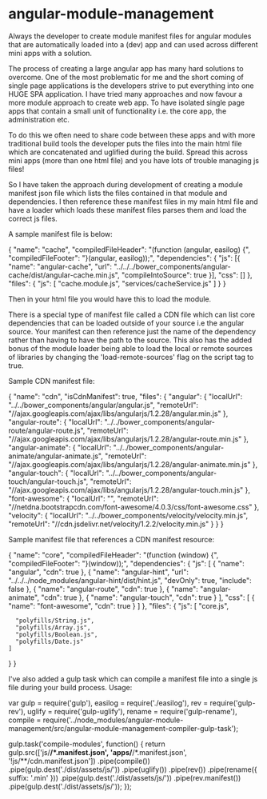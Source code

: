 # angular-module-management
Always the developer to create module manifest files for angular modules that are automatically loaded into a (dev)
app and can used across different mini apps with a solution.

The process of creating a large angular app has many hard solutions to overcome.  One of the most problematic for me and the
short coming of single page applications is the developers strive to put everything into one HUGE SPA application.  I have
tried many approaches and now favour a more module approach to create web app.  To have isolated single page apps that
contain a small unit of functionality i.e. the core app, the administration etc.

To do this we often need to share code between these apps and with more traditional build tools the developer puts the
files into the main html file which are concatenated and uglified during the build.  Spread this across mini apps (more than
one html file) and you have lots of trouble managing js files!

So I have taken the approach during development of creating a module manifest json file which lists the files contained
in that module and dependencies.  I then reference these manifest files in my main html file and have a loader which loads
these manifest files parses them and load the correct js files.

A sample manifest file is below:

{
  "name": "cache",
  "compiledFileHeader": "(function (angular, easilog) {",
  "compiledFileFooter": "}(angular, easilog));",
  "dependencies": {
    "js": [{
      "name": "angular-cache",
      "url": "../../../bower_components/angular-cache/dist/angular-cache.min.js",
      "compileIntoSource": true
    }],
    "css": []
  },
  "files": {
    "js": [
      "cache.module.js",
      "services/cacheService.js"
    ]
  }
}

Then in your html file you would have this to load the module.

<script type="json/angular-module" location="../../js/modules/cdn.manifest.json"></script>
<script type="json/angular-module" location="../../js/modules/cache/cache.manifest.json"></script>
<script type="json/angular-module" location="../../js/modules/i18n/i18n.manifest.json"></script>
<script type="json/angular-module" location="../../js/modules/core/core.manifest.json"></script>
<script type="json/angular-module" location="../../js/modules/security/security.manifest.json"></script>
<script type="json/angular-module" location="../../apps/login/apps.login.manifest.json"></script>

<!-- This script loads the manifest and then loads the js files needed -->
<script src="../../js/module-loader/module-loader.js" load-remote-sources="false"></script>

There is a special type of manifest file called a CDN file which can list core dependencies that can be loaded outside
of your source i.e the angular source.  Your manifest can then reference just the name of the dependency rather than
having to have the path to the source.  This also has the added bonus of the module loader being able to load the local
or remote sources of libraries by changing the 'load-remote-sources' flag on the script tag to true.

Sample CDN manifest file:

{
  "name": "cdn",
  "isCdnManifest": true,
  "files": {
    "angular": {
      "localUrl": "../../bower_components/angular/angular.js",
      "remoteUrl": "//ajax.googleapis.com/ajax/libs/angularjs/1.2.28/angular.min.js"
    },
    "angular-route":  {
      "localUrl": "../../bower_components/angular-route/angular-route.js",
      "remoteUrl": "//ajax.googleapis.com/ajax/libs/angularjs/1.2.28/angular-route.min.js"
    },
    "angular-animate":  {
      "localUrl": "../../bower_components/angular-animate/angular-animate.js",
      "remoteUrl": "//ajax.googleapis.com/ajax/libs/angularjs/1.2.28/angular-animate.min.js"
    },
    "angular-touch":  {
      "localUrl": "../../bower_components/angular-touch/angular-touch.js",
      "remoteUrl": "//ajax.googleapis.com/ajax/libs/angularjs/1.2.28/angular-touch.min.js"
    },
    "font-awesome": {
      "localUrl": "",
      "remoteUrl": "//netdna.bootstrapcdn.com/font-awesome/4.0.3/css/font-awesome.css"
    },
    "velocity": {
      "localUrl": "../../bower_components/velocity/velocity.min.js",
      "remoteUrl": "//cdn.jsdelivr.net/velocity/1.2.2/velocity.min.js"
    }
  }
}

Sample manifest file that references a CDN manifest resource:

{
  "name": "core",
  "compiledFileHeader": "(function (window) {",
  "compiledFileFooter": "}(window));",
  "dependencies": {
    "js": [
      {
        "name": "angular",
        "cdn": true
      },
      {
        "name": "angular-hint",
        "url": "../../../node_modules/angular-hint/dist/hint.js",
        "devOnly": true,
        "include": false
      },
      {
        "name": "angular-route",
        "cdn": true
      },
      {
        "name": "angular-animate",
        "cdn": true
      },
      {
        "name": "angular-touch",
        "cdn": true
      }
    ],
    "css": [
      {
        "name": "font-awesome",
        "cdn": true
      }
    ]
  },
  "files": {
    "js": [
      "core.js",

      "polyfills/String.js",
      "polyfills/Array.js",
      "polyfills/Boolean.js",
      "polyfills/Date.js"
    ]
  }
}

I've also added a gulp task which can compile a manifest file into a single js file during your build process.  Usage:

var gulp             = require('gulp'),
    easilog          = require('./easilog'),
    rev              = require('gulp-rev'),
    uglify           = require('gulp-uglify'),
    rename           = require('gulp-rename'),
    compile          = require('../node_modules/angular-module-management/src/angular-module-management-compiler-gulp-task');

gulp.task('compile-modules', function() {
  return gulp.src(['js/**/*.manifest.json', 'apps/**/*.manifest.json', '!js/**/cdn.manifest.json'])
    .pipe(compile())
    .pipe(gulp.dest('./dist/assets/js/'))
    .pipe(uglify())
    .pipe(rev())
    .pipe(rename({
      suffix: '.min'
    }))
    .pipe(gulp.dest('./dist/assets/js/'))
    .pipe(rev.manifest())
    .pipe(gulp.dest('./dist/assets/js/'));
});